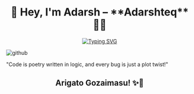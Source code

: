<div align="center">
<h1>👋 Hey, I'm Adarsh –  **Adarshteq** 👨‍💻</h1>
</div>

<div align="center">
 <a href="https://git.io/typing-svg"><img src="https://readme-typing-svg.herokuapp.com?font=Fira+Code&pause=1000&color=3B82F6&width=435&lines=Frontend+Developer;+Enthusiast+in+AI+Tools;Graphic+Designer;AI+ML+Engineer" alt="Typing SVG" /></a>
</div>

   ![github](https://github.com/user-attachments/assets/23289efd-b712-476c-afa9-272b65b89fb5)

"Code is poetry written in logic, and every bug is just a plot twist!"

<div align="center">
<h2>Arigato Gozaimasu! ✨🤍</h2>
</div>

